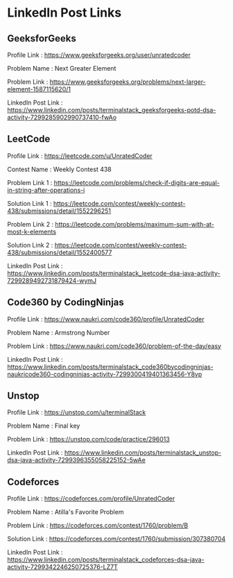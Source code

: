 # LinkedIn Post Links

## GeeksforGeeks

Profile Link : https://www.geeksforgeeks.org/user/unratedcoder

Problem Name : Next Greater Element

Problem Link : https://www.geeksforgeeks.org/problems/next-larger-element-1587115620/1

LinkedIn Post Link : https://www.linkedin.com/posts/terminalstack_geeksforgeeks-potd-dsa-activity-7299285902990737410-fwAo

## LeetCode

Profile Link : https://leetcode.com/u/UnratedCoder

Contest Name : Weekly Contest 438

Problem Link 1 : https://leetcode.com/problems/check-if-digits-are-equal-in-string-after-operations-i

Solution Link 1 : https://leetcode.com/contest/weekly-contest-438/submissions/detail/1552296251

Problem Link 2 : https://leetcode.com/problems/maximum-sum-with-at-most-k-elements

Solution Link 2 : https://leetcode.com/contest/weekly-contest-438/submissions/detail/1552400577

LinkedIn Post Link : https://www.linkedin.com/posts/terminalstack_leetcode-dsa-java-activity-7299289492731879424-wymJ

## Code360 by CodingNinjas

Profile Link : https://www.naukri.com/code360/profile/UnratedCoder

Problem Name : Armstrong Number

Problem Link : https://www.naukri.com/code360/problem-of-the-day/easy

LinkedIn Post Link : https://www.linkedin.com/posts/terminalstack_code360bycodingninjas-naukricode360-codingninjas-activity-7299300419401363456-Y8vp

## Unstop

Profile Link : https://unstop.com/u/terminalStack

Problem Name : Final key

Problem Link : https://unstop.com/code/practice/296013

LinkedIn Post Link : https://www.linkedin.com/posts/terminalstack_unstop-dsa-java-activity-7299396355058225152-5wAe

## Codeforces

Profile Link : https://codeforces.com/profile/UnratedCoder

Problem Name : Atilla's Favorite Problem

Problem Link : https://codeforces.com/contest/1760/problem/B

Solution Link : https://codeforces.com/contest/1760/submission/307380704

LinkedIn Post Link : https://www.linkedin.com/posts/terminalstack_codeforces-dsa-java-activity-7299342246250725376-LZ7T
